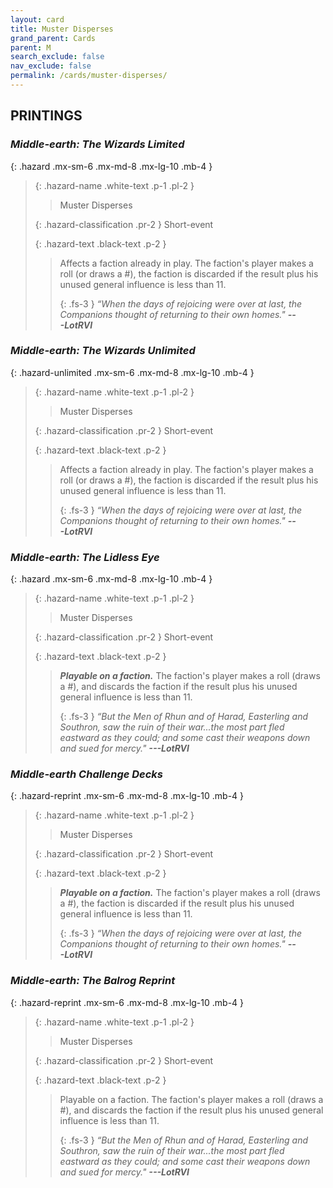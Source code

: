 ```yaml
---
layout: card
title: Muster Disperses
grand_parent: Cards
parent: M
search_exclude: false
nav_exclude: false
permalink: /cards/muster-disperses/
---
```


## PRINTINGS


### _Middle-earth: The Wizards Limited_

{: .hazard .mx-sm-6 .mx-md-8 .mx-lg-10 .mb-4 }
> {: .hazard-name .white-text .p-1 .pl-2 }
> > <div class="hazard-mp"></div>
> > <div class="card-name">Muster Disperses</div>
>
> {: .hazard-classification .pr-2 }
> Short-event
>
> {: .hazard-text .black-text .p-2 }
> > Affects a faction already in play. The faction's player makes a roll (or draws a #), the faction is discarded if the result plus his unused general influence is less than 11. 
> > 
> > {: .fs-3 } 
> > _“When the days of rejoicing were over at last, the Companions thought of returning to their own homes."_ ***---&#65279;LotRVI*** 
>

### _Middle-earth: The Wizards Unlimited_

{: .hazard-unlimited .mx-sm-6 .mx-md-8 .mx-lg-10 .mb-4 }
> {: .hazard-name .white-text .p-1 .pl-2 }
> > <div class="hazard-mp"></div>
> > <div class="card-name">Muster Disperses</div>
>
> {: .hazard-classification .pr-2 }
> Short-event
>
> {: .hazard-text .black-text .p-2 }
> > Affects a faction already in play. The faction's player makes a roll (or draws a #), the faction is discarded if the result plus his unused general influence is less than 11. 
> > 
> > {: .fs-3 } 
> > _“When the days of rejoicing were over at last, the Companions thought of returning to their own homes."_ ***---&#65279;LotRVI*** 
>

### _Middle-earth: The Lidless Eye_

{: .hazard .mx-sm-6 .mx-md-8 .mx-lg-10 .mb-4 }
> {: .hazard-name .white-text .p-1 .pl-2 }
> > <div class="hazard-mp"></div>
> > <div class="card-name">Muster Disperses</div>
>
> {: .hazard-classification .pr-2 }
> Short-event
>
> {: .hazard-text .black-text .p-2 }
> > ***Playable on a faction.*** The faction's player makes a roll (draws a #), and discards the faction if the result plus his unused general influence is less than 11. 
> > 
> > {: .fs-3 } 
> > _“But the Men of Rhun and of Harad, Easterling and Southron, saw the ruin of their war...the most part fled eastward as they could; and some cast their weapons down and sued for mercy."_ ***---&#65279;LotRVI*** 
>

### _Middle-earth Challenge Decks_

{: .hazard-reprint .mx-sm-6 .mx-md-8 .mx-lg-10 .mb-4 }
> {: .hazard-name .white-text .p-1 .pl-2 }
> > <div class="hazard-mp"></div>
> > <div class="card-name">Muster Disperses</div>
>
> {: .hazard-classification .pr-2 }
> Short-event
>
> {: .hazard-text .black-text .p-2 }
> > ***Playable on a faction.*** The faction's player makes a roll (draws a #), the faction is discarded if the result plus his unused general influence is less than 11. 
> > 
> > {: .fs-3 } 
> > _“When the days of rejoicing were over at last, the Companions thought of returning to their own homes."_ ***---&#65279;LotRVI*** 
>

### _Middle-earth: The Balrog Reprint_

{: .hazard-reprint .mx-sm-6 .mx-md-8 .mx-lg-10 .mb-4 }
> {: .hazard-name .white-text .p-1 .pl-2 }
> > <div class="hazard-mp"></div>
> > <div class="card-name">Muster Disperses</div>
>
> {: .hazard-classification .pr-2 }
> Short-event
>
> {: .hazard-text .black-text .p-2 }
> > Playable on a faction. The faction's player makes a roll (draws a #), and discards the faction if the result plus his unused general influence is less than 11. 
> > 
> > {: .fs-3 } 
> > _“But the Men of Rhun and of Harad, Easterling and Southron, saw the ruin of their war...the most part fled eastward as they could; and some cast their weapons down and sued for mercy."_ ***---&#65279;LotRVI*** 
>
